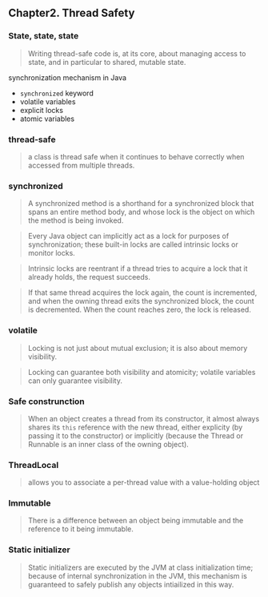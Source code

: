 ## Chapter2. Thread Safety

### State, state, state

> Writing thread-safe code is, at its core, about managing access to state, and in particular to shared, mutable state.

synchronization mechanism in Java

* `synchronized` keyword
* volatile variables
* explicit locks
* atomic variables

### thread-safe

> a class is thread safe when it continues to behave correctly when accessed from multiple threads.
> 


### synchronized 

> A synchronized method is a shorthand for a synchronized block that spans an entire method body, and whose lock is the object on which the method is being invoked. 

> Every Java object can implicitly act as a lock for purposes of synchronization; these built-in locks are called intrinsic locks or monitor locks.

> Intrinsic locks are reentrant if a thread tries to acquire a lock that it already holds, the request succeeds.

> If that same thread acquires the lock again, the count is incremented, and when the owning thread exits the synchronized block, the count is decremented. When the count reaches zero, the lock is released. 

### volatile

> Locking is not just about mutual exclusion; it is also about memory visibility. 

> Locking can guarantee both visibility and atomicity; volatile variables can only guarantee visibility.

### Safe construnction 

> When an object creates a thread from its constructor, it almost always shares its `this` reference with the new thread, either explicity (by passing it to the constructor) or implicitly (because the Thread or Runnable is an inner class of the owning object). 

### ThreadLocal

> allows you to associate a per-thread value with a value-holding object

### Immutable

> There is a difference between an object being immutable and the reference to it being immutable.


### Static initializer

> Static initializers are executed by the JVM at class initialization time; because of internal synchronization in the JVM, this mechanism is guaranteed to safely publish any objects intiailized in this way.

